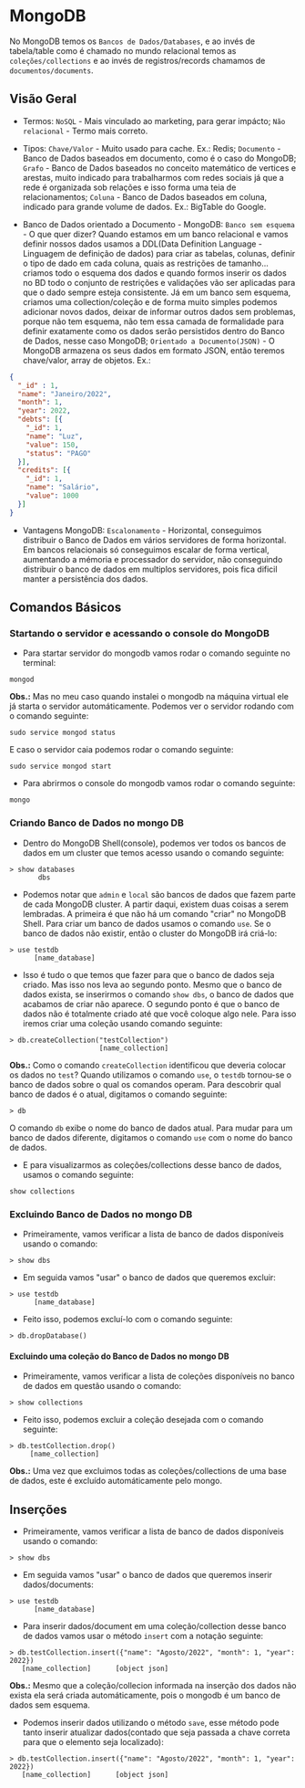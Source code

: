 # MongoDB

No MongoDB temos os `Bancos de Dados/Databases`, e ao invés de tabela/table como é chamado no mundo relacional temos as `coleções/collections` e ao invés de registros/records chamamos de `documentos/documents`.

## Visão Geral

- Termos: 
`NoSQL` - Mais vinculado ao marketing, para gerar impácto;
`Não relacional` - Termo mais correto.

- Tipos:
`Chave/Valor` - Muito usado para cache. Ex.: Redis;
`Documento` - Banco de Dados baseados em documento, como é o caso do MongoDB;
`Grafo` - Banco de Dados baseados no conceito matemático de vertices e arestas, muito indicado para trabalharmos com redes sociais já que a rede é organizada sob relações e isso forma uma teia de relacionamentos;
`Coluna` - Banco de Dados baseados em coluna, indicado para grande volume de dados. Ex.: BigTable do Google.

- Banco de Dados orientado a Documento - MongoDB:
`Banco sem esquema` - O que quer dizer? Quando estamos em um banco relacional e vamos definir nossos dados usamos a DDL(Data Definition Language - Linguagem de definição de dados) para criar as tabelas, colunas, definir o tipo de dado em cada coluna, quais as restrições de tamanho... criamos todo o esquema dos dados e quando formos inserir os dados no BD todo o conjunto de restrições e validações vão ser aplicadas para que o dado sempre esteja consistente. Já em um banco sem esquema, criamos uma collection/coleção e de forma muito simples podemos adicionar novos dados, deixar de informar outros dados sem problemas, porque não tem esquema, não tem essa camada de formalidade para definir exatamente como os dados serão persistidos dentro do Banco de Dados, nesse caso MongoDB;
`Orientado a Documento(JSON)` - O MongoDB armazena os seus dados em formato JSON, então teremos chave/valor, array de objetos. Ex.:

``` JSON
{ 
  "_id" : 1,
  "name": "Janeiro/2022",
  "month": 1,
  "year": 2022,
  "debts": [{
    "_id": 1,
    "name": "Luz",
    "value": 150,
    "status": "PAGO"
  }],
  "credits": [{
    "_id": 1,
    "name": "Salário",
    "value": 1000
  }]
}
```

- Vantagens MongoDB:
`Escalonamento` - Horizontal, conseguimos distribuir o Banco de Dados em vários servidores de forma horizontal.
Em bancos relacionais só conseguimos escalar de forma vertical, aumentando a mémoria e processador do servidor, não conseguindo distribuir o banco de dados em multiplos servidores, pois fica dificil manter a persistência dos dados.

## Comandos Básicos

### Startando o servidor e acessando o console do MongoDB

- Para startar servidor do mongodb vamos rodar o comando seguinte no terminal:

```
mongod
```

**Obs.:** Mas no meu caso quando instalei o mongodb na máquina virtual ele já starta o servidor automáticamente. Podemos ver o servidor rodando com o comando seguinte:

```
sudo service mongod status
```

E caso o servidor caia podemos rodar o comando seguinte:

```
sudo service mongod start
```

- Para abrirmos o console do mongodb vamos rodar o comando seguinte:

```
mongo
```

### Criando Banco de Dados no mongo DB

- Dentro do MongoDB Shell(console), podemos ver todos os bancos de dados em um cluster que temos acesso usando o comando seguinte:

```
> show databases
       dbs 
```

- Podemos notar que `admin` e `local` são bancos de dados que fazem parte de cada MongoDB cluster. A partir daqui, existem duas coisas a serem lembradas. A primeira é que não há um comando "criar" no MongoDB Shell. Para criar um banco de dados usamos o comando `use`. Se o banco de dados não existir, então o cluster do MongoDB irá criá-lo:

```
> use testdb
      [name_database]
```

- Isso é tudo o que temos que fazer para que o banco de dados seja criado. Mas isso nos leva ao segundo ponto. Mesmo que o banco de dados exista, se inserirmos o comando `show dbs`, o banco de dados que acabamos de criar não aparece.
O segundo ponto é que o banco de dados não é totalmente criado até que você coloque algo nele. Para isso iremos criar uma coleção usando comando seguinte:

```
> db.createCollection("testCollection") 
                      [name_collection]
```

**Obs.:** Como o comando `createCollection` identificou que deveria colocar os dados no `test`? Quando utilizamos o comando `use`, o `testdb` tornou-se o banco de dados sobre o qual os comandos operam. Para descobrir qual banco de dados é o atual, digitamos o comando seguinte:

```
> db
```

O comando `db` exibe o nome do banco de dados atual. Para mudar para um banco de dados diferente, digitamos o comando `use` com o nome do banco de dados.

- E para visualizarmos as coleções/collections desse banco de dados, usamos o comando seguinte:

```
show collections
```

### Excluindo Banco de Dados no mongo DB

- Primeiramente, vamos verificar a lista de banco de dados disponíveis usando o comando:

```
> show dbs
```

- Em seguida vamos "usar" o banco de dados que queremos excluir:

```
> use testdb
      [name_database]
```

- Feito isso, podemos excluí-lo com o comando seguinte:

```
> db.dropDatabase()
```

#### Excluindo uma coleção do Banco de Dados no mongo DB

- Primeiramente, vamos verificar a lista de coleções disponíveis no banco de dados em questão usando o comando:

```
> show collections
```

- Feito isso, podemos excluir a coleção desejada com o comando seguinte:

```
> db.testCollection.drop()
     [name_collection]
```

**Obs.:** Uma vez que excluimos todas as coleções/collections de uma base de dados, este é excluído automáticamente pelo mongo.

## Inserções

- Primeiramente, vamos verificar a lista de banco de dados disponíveis usando o comando:

```
> show dbs
```

- Em seguida vamos "usar" o banco de dados que queremos inserir dados/documents:

```
> use testdb
      [name_database]
```


- Para inserir dados/document em uma coleção/collection desse banco de dados vamos usar o método `insert` com a notação seguinte:

```
> db.testCollection.insert({"name": "Agosto/2022", "month": 1, "year": 2022})
   [name_collection]      [object json]
```

**Obs.:** Mesmo que a coleção/collecion informada na inserção dos dados não exista ela será criada automáticamente, pois o mongodb é um banco de dados sem esquema.

- Podemos inserir dados utilizando o método `save`, esse método pode tanto inserir atualizar dados(contado que seja passada a chave correta para que o elemento seja localizado):

```
> db.testCollection.insert({"name": "Agosto/2022", "month": 1, "year": 2022})
   [name_collection]      [object json]
```

